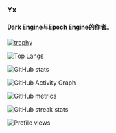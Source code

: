 ### Yx
#### Dark Engine与Epoch Engine的作者。

[![trophy](https://github-profile-trophy.vercel.app/?username=Holy-YxY)](https://github.com/ryo-ma/github-profile-trophy)

[![Top Langs](https://github-readme-stats.vercel.app/api/top-langs/?username=Holy-YxY)](https://github.com/anuraghazra/github-readme-stats)

![GitHub stats](https://github-readme-stats.vercel.app/api?username=Holy-YxY&show_icons=true)  

![GitHub Activity Graph](https://activity-graph.herokuapp.com/graph?username=Holy-YxY)  

![GitHub metrics](https://metrics.lecoq.io/Holy-YxY)  

![GitHub streak stats](https://github-readme-streak-stats.herokuapp.com/?user=Holy-YxY)  

![Profile views](https://gpvc.arturio.dev/Holy-YxY)  

